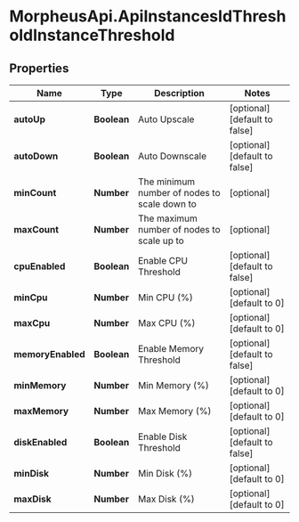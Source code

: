# MorpheusApi.ApiInstancesIdThresholdInstanceThreshold

## Properties

Name | Type | Description | Notes
------------ | ------------- | ------------- | -------------
**autoUp** | **Boolean** | Auto Upscale | [optional] [default to false]
**autoDown** | **Boolean** | Auto Downscale | [optional] [default to false]
**minCount** | **Number** | The minimum number of nodes to scale down to | [optional] 
**maxCount** | **Number** | The maximum number of nodes to scale up to | [optional] 
**cpuEnabled** | **Boolean** | Enable CPU Threshold | [optional] [default to false]
**minCpu** | **Number** | Min CPU (%) | [optional] [default to 0]
**maxCpu** | **Number** | Max CPU (%) | [optional] [default to 0]
**memoryEnabled** | **Boolean** | Enable Memory Threshold | [optional] [default to false]
**minMemory** | **Number** | Min Memory (%) | [optional] [default to 0]
**maxMemory** | **Number** | Max Memory (%) | [optional] [default to 0]
**diskEnabled** | **Boolean** | Enable Disk Threshold | [optional] [default to false]
**minDisk** | **Number** | Min Disk (%) | [optional] [default to 0]
**maxDisk** | **Number** | Max Disk (%) | [optional] [default to 0]



